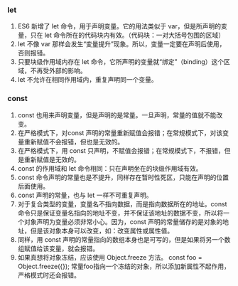 ### let

1. ES6 新增了 let 命令，用于声明变量。它的用法类似于 var，但是所声明的变量，只在 let 命令所在的代码块内有效。（代码块：一对大括号包围的区域）
2. let 不像 var 那样会发生“变量提升”现象。所以，变量一定要在声明后使用，否则报错。
3. 只要块级作用域内存在 let 命令，它所声明的变量就“绑定”（binding）这个区域，不再受外部的影响。
4. let 不允许在相同作用域内，重复声明同一个变量。


### const 

1. const 也用来声明变量，但是声明的是常量。一旦声明，常量的值就不能改变。
2. 在严格模式下，对const 声明的常量重新赋值会报错；在常规模式下，对该变量重新赋值不会报错，但也是无效的。
3. 在严格模式下，用 const 只声明，不赋值会报错；在常规模式下，不报错，但是重新赋值是无效的。
4. const 的作用域和 let 命令相同：只在声明坐在的块级作用域有效。
5. const 命令声明的常量也是不提升，同样存在暂时性死区，只能在声明的位置后面使用。
6. const 声明的常量，也与 let 一样不可重复声明。
7. 对于复合类型的变量，变量名不指向数据，而是指向数据所在的地址。const 命令只是保证变量名指向的地址不变，并不保证该地址的数据不变，所以将一个对象声明为变量必须非常小心。因为，const 声明的常量储存的是对象的地址，但是该对象本身可以改变，如：改变属性或属性值。
8. 同样，用 const 声明的常量指向的数组本身也是可写的，但是如果将另一个数组赋值给该变量，就会报错。
9. 如果真想将对象冻结，应该使用 Object.freeze 方法。
        const foo = Object.freeze({});
        常量foo指向一个冻结的对象，所以添加新属性不起作用，
        严格模式时还会报错。

